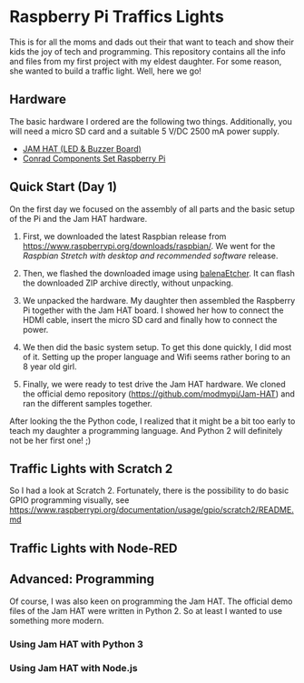 # Raspberry Pi Traffics Lights

This is for all the moms and dads out their that want to teach and show their kids the joy of tech and programming. This repository contains all the info and files from my first project with my eldest daughter. For some reason, she wanted to build a traffic light. Well, here we go!

## Hardware

The basic hardware I ordered are the following two things. Additionally, you will need a
micro SD card and a suitable 5 V/DC 2500 mA power supply.

- [JAM HAT (LED & Buzzer Board)](https://www.modmypi.com/raspberry-pi/led-displays-and-drivers-1034/jam-hat)
- [Conrad Components Set Raspberry Pi](https://www.conrad.de/de/lernpaket-conrad-components-set-raspberry-pi-verstehen-und-anwenden-inkl-raspberry-pi-3-1517943.html)

## Quick Start (Day 1)

On the first day we focused on the assembly of all parts and the basic setup of the Pi and the Jam HAT hardware.

1. First, we downloaded the latest Raspbian release from https://www.raspberrypi.org/downloads/raspbian/. We went for the *Raspbian Stretch with desktop and recommended software* release.

2. Then, we flashed the downloaded image using [balenaEtcher](https://www.balena.io/etcher/). It can flash the downloaded ZIP archive directly, without unpacking.

3. We unpacked the hardware. My daughter then assembled the Raspberry Pi together with the Jam HAT board. I showed her how to connect the HDMI cable, insert the micro SD card and finally how to connect the power.

4. We then did the basic system setup. To get this done quickly, I did most of it. Setting up the proper language and Wifi seems rather boring to an 8 year old girl.

5. Finally, we were ready to test drive the Jam HAT hardware. We cloned the official demo repository (https://github.com/modmypi/Jam-HAT) and ran the different samples together.

After looking the the Python code, I realized that it might be a bit too early to teach my daughter a programming language. And Python 2 will definitely not be her first one! ;)


## Traffic Lights with Scratch 2

So I had a look at Scratch 2. Fortunately, there is the possibility to do basic GPIO programming visually, see https://www.raspberrypi.org/documentation/usage/gpio/scratch2/README.md

## Traffic Lights with Node-RED

## Advanced: Programming

Of course, I was also keen on programming the Jam HAT. The official demo files of the Jam HAT were written in Python 2. So at least I wanted to use something more modern.

### Using Jam HAT with Python 3

### Using Jam HAT with Node.js

